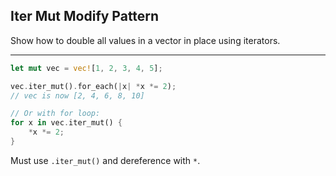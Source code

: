 ## Iter Mut Modify Pattern

Show how to double all values in a vector in place using iterators.

---

```rust
let mut vec = vec![1, 2, 3, 4, 5];

vec.iter_mut().for_each(|x| *x *= 2);
// vec is now [2, 4, 6, 8, 10]

// Or with for loop:
for x in vec.iter_mut() {
    *x *= 2;
}
```
Must use `.iter_mut()` and dereference with `*`.

